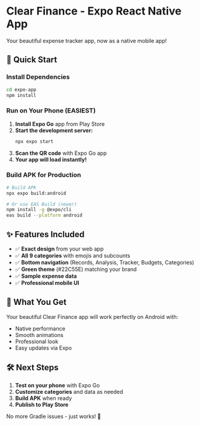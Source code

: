 # Clear Finance - Expo React Native App

Your beautiful expense tracker app, now as a native mobile app!

## 🚀 Quick Start

### Install Dependencies

```bash
cd expo-app
npm install
```

### Run on Your Phone (EASIEST)

1. **Install Expo Go** app from Play Store
2. **Start the development server:**
   ```bash
   npx expo start
   ```
3. **Scan the QR code** with Expo Go app
4. **Your app will load instantly!**

### Build APK for Production

```bash
# Build APK
npx expo build:android

# Or use EAS Build (newer)
npm install -g @expo/cli
eas build --platform android
```

## ✨ Features Included

- ✅ **Exact design** from your web app
- ✅ **All 9 categories** with emojis and subcounts
- ✅ **Bottom navigation** (Records, Analysis, Tracker, Budgets, Categories)
- ✅ **Green theme** (#22C55E) matching your brand
- ✅ **Sample expense data**
- ✅ **Professional mobile UI**

## 📱 What You Get

Your beautiful Clear Finance app will work perfectly on Android with:

- Native performance
- Smooth animations
- Professional look
- Easy updates via Expo

## 🛠️ Next Steps

1. **Test on your phone** with Expo Go
2. **Customize categories** and data as needed
3. **Build APK** when ready
4. **Publish to Play Store**

No more Gradle issues - just works! 🎉
